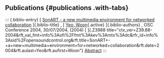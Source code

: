 ## Publications {#publications .with-tabs}

::: {.biblio-entry}
[ [SonART - a new multimedia environment for networked
collaboration](publication/sonart-new-multimedia-environment-networked-collaboration)
]{.biblio-title} , [ [Yeo, Woon](publications/author/Yeo){.active}
]{.biblio-authors} , OSC Conference 2004, 30/07/2004, (2004) [ ]{.Z3988
title="ctx_ver=Z39.88-2004&rft_val_fmt=info%3Aofi%2Ffmt%3Akev%3Amtx%3Adc&rfr_id=info%3Asid%2Fopensoundcontrol.org&rft.title=SonART+-+a+new+multimedia+environment+for+networked+collaboration&rft.date=2004&rft.aulast=Yeo&rft.aufirst=Woon"}
[Abstract](publication/sonart-new-multimedia-environment-networked-collaboration)
:::
